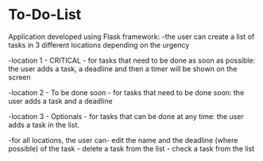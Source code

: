 # To-Do-List

Application developed using Flask framework:
-the user can create a list of tasks in 3 different locations depending on the urgency

-location 1 - CRITICAL - for tasks that need to be done as soon as possible: the user adds a task, a deadline and then a timer will be shown on the screen

-location 2 - To be done soon - for tasks that need to be done soon: the user adds a task and a deadline

-location 3 - Optionals - for tasks that can be done at any time: the user adds a task in the list.

-for all locations, the user can- edit the name and the deadline (where possible) of the task
                                - delete a task from the list 
                                - check a task from the list
